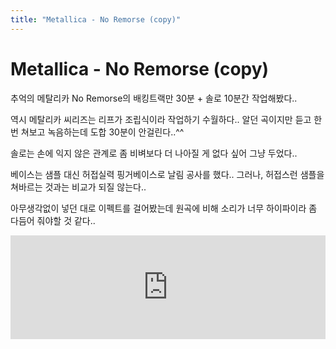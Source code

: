 ```yaml
---
title: "Metallica - No Remorse (copy)"
---
```

# Metallica - No Remorse (copy)


추억의 메탈리카 No Remorse의 배킹트랙만 30분 + 솔로 10분간 작업해봤다..

역시 메탈리카 씨리즈는 리프가 조립식이라 작업하기 수월하다..
알던 곡이지만 듣고 한번 쳐보고 녹음하는데 도합 30분이 안걸린다..^^

솔로는 손에 익지 않은 관계로 좀 비벼보다 더 나아질 게 없다 싶어 그냥 두었다..

베이스는 샘플 대신 허접실력 핑거베이스로 날림 공사를 했다..
그러나, 허접스런 샘플을 쳐바르는 것과는 비교가 되질 않는다..

아무생각없이 넣던 대로 이펙트를 걸어봤는데 원곡에 비해 소리가 너무 하이파이라 좀 다듬어 줘야할 것 같다..



<iframe width="100%" height="166" scrolling="no" frameborder="no" src="https://w.soundcloud.com/player/?url=https%3A//api.soundcloud.com/tracks/132492995&amp;color=ff5500&amp;auto_play=false&amp;hide_related=false&amp;show_artwork=true"></iframe>





